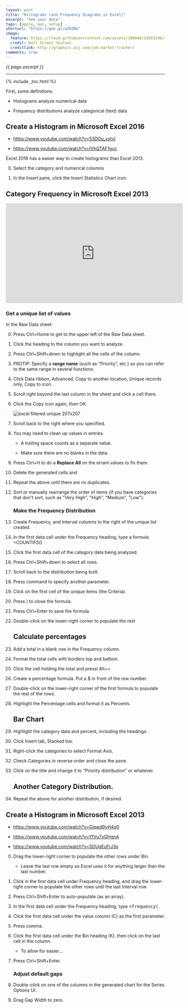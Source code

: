 ```yaml
---
layout: post
title: "Histograms (and Frequency Diagrams in Excel)"
excerpt: "See your data"
tags: [apple, mac, setup]
shorturl: "https://goo.gl/wZBZNo"
image:
  feature: https://cloud.githubusercontent.com/assets/300046/14583248/4b20c578-03d9-11e6-8f7a-c860b666bc73.jpg
  credit: Wall Street Journal
  creditlink: http://graphics.wsj.com/job-market-tracker/
comments: true
---
```

<i>{{ page.excerpt }}</i>
<hr />

{% include _toc.html %}


First, some definitions:

   * Histograms analyze numerical data

   * Frequency distributions analyze categorical (text) data


## Create a Histogram in Microsoft Excel 2016

   * https://www.youtube.com/watch?v=53DOu_vstvI
   
   * https://www.youtube.com/watch?v=IVhQTAF1guc

Excel 2016 has a easier way to create histograms than Excel 2013.

0. Select the category and numerical columns

0. In the Insert pane, click the Insert Statistics Chart icon.


## Category Frequency in Microsoft Excel 2013

<iframe width="560" height="315" src="https://www.youtube.com/embed/roZrH6hcnic" frameborder="0" allowfullscreen> </iframe>

   ### Get a unique list of values

   In the Raw Data sheet:

0. Press Ctrl+Home to get to the upper left of the Raw Data sheet.
0. Click the heading to the column you want to analyze.
0. Press Ctrl+Shift+down to highlight all the cells of the column.

0. PROTIP: Specify a <strong>range name</strong> (such as "Priority", etc.) 
   so you can refer to the same range in several functions.

0. Click Data ribbon, Advanced, Copy to another location, Unique records only, Copy to icon.
0. Scroll right beyond the last column in the sheet and click a cell there.
0. Click the Copy icon again, then OK.

   ![excel filtered unique 207x207](https://cloud.githubusercontent.com/assets/300046/25568069/1b1edd54-2dc9-11e7-9534-2775c08d0e4c.png)

0. Scroll back to the right where you specified.
0. You may need to clean up values in entries.

   * A trailing space counts as a separate value.

   * Make sure there are no blanks in the data.

0. Press Ctrl+H to do a <strong>Replace All</strong> on the errant values to fix them.
0. Delete the generated cells and
0. Repeat the above until there are no duplicates.

0. Sort or manually 					rearrange the order of items (if you have categories that don't sort, such as "Very High", "High", "Medium", "Low").


   ### Make the Frequency Distribution

0. Create Frequency, and Interval columns to the right of the unique list created.

0. In the first data cell under the Frequency heading, type a formula =COUNTIFS()
0. Click the first data cell of the category data being analyzed.
0. Press Ctrl+Shift+down to select all rows.
0. Scroll back to the distribution being built.
0. Press command to specify another parameter.
0. Click on the first cell of the unique items (the Criteria).
0. Press ) to close the formula.
0. Press Ctrl+Enter to save the formula.
0. Double-click on the lower-right corner to populate the rest

   ## Calculate percentages

0. Add a total in a blank row in the Frequency column.
0. Format the total cells with borders top and bottom.
0. Click the cell holding the total and pressl Alt+=

0. Create a percentage formula. Put a $ in front of the row number.
0. Double-click on the lower-right corner of the first formula to populate the rest of the rows.
0. Highlight the Percentage cells and format it as Percents.

   ## Bar Chart

0. Highlight the category data and percent, including the headings.
0. Click Insert tab, Stacked bar.
0. Right-click the categories to select Format Axis.
0. Check Categories in reverse order and close the pane.
0. Click on the title and change it to "Priority distribution" or whatever.

   ## Another Category Distribution.

0. Repeat the above for another distribution, if desired.





## Create a Histogram in Microsoft Excel 2013

   * https://www.youtube.com/watch?v=Giewd9yH4q0

   * https://www.youtube.com/watch?v=YfVu7xGHgnA

   * https://www.youtube.com/watch?v=SDUgEuFrJ3o



0. Drag the lower-right corner to populate the other rows under Bin.

   * Leave the last row empty so Excel uses it for anything larger than the last number.

0. Click in the first data cell under Frequency heading, 
   and drag the lower-right corner to populate the other rows until the last Interval row.

0. Press Ctrl+Shift+Enter to auto-populate (as an array).

0. In the first data cell under the Frequency heading, type <tt>=frequency(</tt>.

0. Click the first data cell under the value column (C) as the first parameter.

0. Press comma.

0. Click the first data cell under the Bin heading (K), then click on the last cell in the column.

   * To allow for easier...

0. Press Ctrl+Shift+Enter.


   ### Adjust default gaps

0. Double-click on one of the columns in the generated chart for the Series Options UI.

0. Drag Gap Width to zero.

